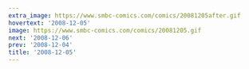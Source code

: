 ```yaml
---
extra_image: https://www.smbc-comics.com/comics/20081205after.gif
hovertext: '2008-12-05'
image: https://www.smbc-comics.com/comics/20081205.gif
next: '2008-12-06'
prev: '2008-12-04'
title: '2008-12-05'
---
```

